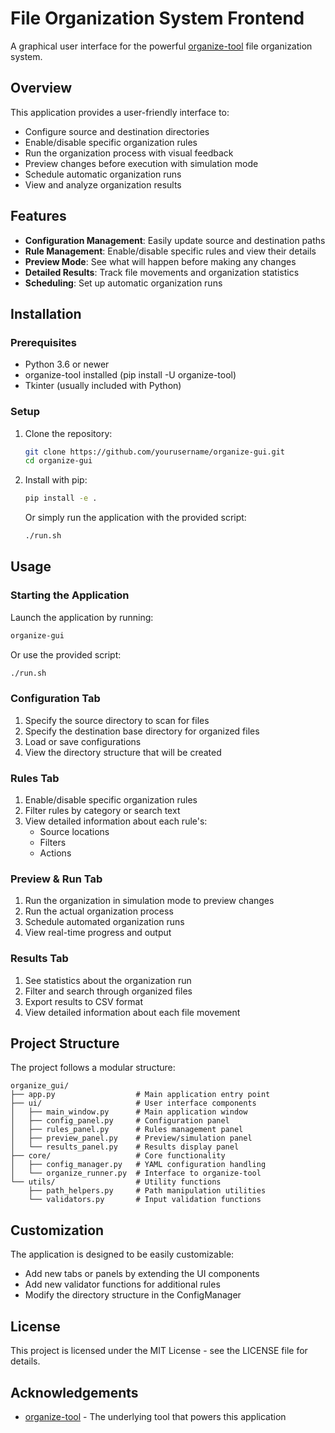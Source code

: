 # File Organization System Frontend

A graphical user interface for the powerful [organize-tool](https://github.com/tfeldmann/organize) file organization system.

## Overview

This application provides a user-friendly interface to:

- Configure source and destination directories
- Enable/disable specific organization rules
- Run the organization process with visual feedback
- Preview changes before execution with simulation mode
- Schedule automatic organization runs
- View and analyze organization results

## Features

- **Configuration Management**: Easily update source and destination paths
- **Rule Management**: Enable/disable specific rules and view their details
- **Preview Mode**: See what will happen before making any changes
- **Detailed Results**: Track file movements and organization statistics
- **Scheduling**: Set up automatic organization runs

## Installation

### Prerequisites

- Python 3.6 or newer
- organize-tool installed (pip install -U organize-tool)
- Tkinter (usually included with Python)

### Setup

1. Clone the repository:
   ```bash
   git clone https://github.com/yourusername/organize-gui.git
   cd organize-gui
   ```

2. Install with pip:
   ```bash
   pip install -e .
   ```

   Or simply run the application with the provided script:
   ```bash
   ./run.sh
   ```

## Usage

### Starting the Application

Launch the application by running:

```bash
organize-gui
```

Or use the provided script:

```bash
./run.sh
```

### Configuration Tab

1. Specify the source directory to scan for files
2. Specify the destination base directory for organized files
3. Load or save configurations
4. View the directory structure that will be created

### Rules Tab

1. Enable/disable specific organization rules
2. Filter rules by category or search text
3. View detailed information about each rule's:
   - Source locations
   - Filters
   - Actions

### Preview & Run Tab

1. Run the organization in simulation mode to preview changes
2. Run the actual organization process
3. Schedule automated organization runs
4. View real-time progress and output

### Results Tab

1. See statistics about the organization run
2. Filter and search through organized files
3. Export results to CSV format
4. View detailed information about each file movement

## Project Structure

The project follows a modular structure:

```
organize_gui/
├── app.py                  # Main application entry point
├── ui/                     # User interface components
│   ├── main_window.py      # Main application window
│   ├── config_panel.py     # Configuration panel
│   ├── rules_panel.py      # Rules management panel
│   ├── preview_panel.py    # Preview/simulation panel
│   └── results_panel.py    # Results display panel
├── core/                   # Core functionality
│   ├── config_manager.py   # YAML configuration handling
│   └── organize_runner.py  # Interface to organize-tool
└── utils/                  # Utility functions
    ├── path_helpers.py     # Path manipulation utilities
    └── validators.py       # Input validation functions
```

## Customization

The application is designed to be easily customizable:

- Add new tabs or panels by extending the UI components
- Add new validator functions for additional rules
- Modify the directory structure in the ConfigManager

## License

This project is licensed under the MIT License - see the LICENSE file for details.

## Acknowledgements

- [organize-tool](https://github.com/tfeldmann/organize) - The underlying tool that powers this application